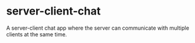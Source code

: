 # server-client-chat

A server-client chat app where the server can communicate with multiple clients at the same time.

